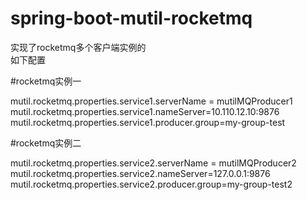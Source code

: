 # spring-boot-mutil-rocketmq

实现了rocketmq多个客户端实例的  
如下配置 

#rocketmq实例一

mutil.rocketmq.properties.service1.serverName =  mutilMQProducer1
mutil.rocketmq.properties.service1.nameServer=10.110.12.10:9876
mutil.rocketmq.properties.service1.producer.group=my-group-test

#rocketmq实例二

mutil.rocketmq.properties.service2.serverName =  mutilMQProducer2
mutil.rocketmq.properties.service2.nameServer=127.0.0.1:9876
mutil.rocketmq.properties.service2.producer.group=my-group-test2
